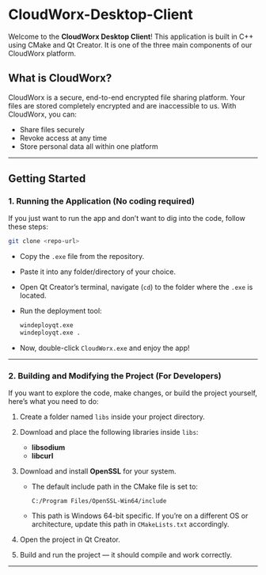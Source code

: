 # CloudWorx-Desktop-Client

Welcome to the **CloudWorx Desktop Client**!
This application is built in C++ using CMake and Qt Creator. It is one of the three main components of our CloudWorx platform.

## What is CloudWorx?

CloudWorx is a secure, end-to-end encrypted file sharing platform. Your files are stored completely encrypted and are inaccessible to us. With CloudWorx, you can:

* Share files securely
* Revoke access at any time
* Store personal data all within one platform

---

## Getting Started

### 1. Running the Application (No coding required)

If you just want to run the app and don’t want to dig into the code, follow these steps:

```bash
git clone <repo-url>
```

* Copy the `.exe` file from the repository.
* Paste it into any folder/directory of your choice.
* Open Qt Creator’s terminal, navigate (`cd`) to the folder where the `.exe` is located.
* Run the deployment tool:

  ```bash
  windeployqt.exe
  windeployqt.exe .
  ```
* Now, double-click `CloudWorx.exe` and enjoy the app!

---

### 2. Building and Modifying the Project (For Developers)

If you want to explore the code, make changes, or build the project yourself, here’s what you need to do:

1. Create a folder named `libs` inside your project directory.

2. Download and place the following libraries inside `libs`:

   * **libsodium**
   * **libcurl**

3. Download and install **OpenSSL** for your system.

   * The default include path in the CMake file is set to:

     ```
     C:/Program Files/OpenSSL-Win64/include
     ```
   * This path is Windows 64-bit specific. If you’re on a different OS or architecture, update this path in `CMakeLists.txt` accordingly.

4. Open the project in Qt Creator.

5. Build and run the project — it should compile and work correctly.

---
